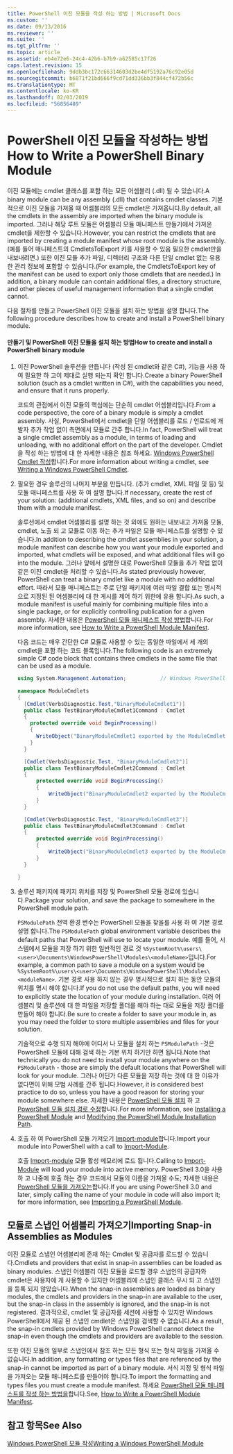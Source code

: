 ```yaml
---
title: PowerShell 이진 모듈을 작성 하는 방법 | Microsoft Docs
ms.custom: ''
ms.date: 09/13/2016
ms.reviewer: ''
ms.suite: ''
ms.tgt_pltfrm: ''
ms.topic: article
ms.assetid: eb4e72e6-24c4-42b6-b7b9-a62585c17f26
caps.latest.revision: 15
ms.openlocfilehash: 9ddb3bc172c66314603d2be4df5192a76c92e05d
ms.sourcegitcommit: b6871f21bd666f9cd71dd336bb3f844cf472b56c
ms.translationtype: MT
ms.contentlocale: ko-KR
ms.lasthandoff: 02/03/2019
ms.locfileid: "56856489"
---
```

# <a name="how-to-write-a-powershell-binary-module"></a><span data-ttu-id="efcbf-102">PowerShell 이진 모듈을 작성하는 방법</span><span class="sxs-lookup"><span data-stu-id="efcbf-102">How to Write a PowerShell Binary Module</span></span>

<span data-ttu-id="efcbf-103">이진 모듈에는 cmdlet 클래스를 포함 하는 모든 어셈블리 (.dll) 될 수 있습니다.</span><span class="sxs-lookup"><span data-stu-id="efcbf-103">A binary module can be any assembly (.dll) that contains cmdlet classes.</span></span> <span data-ttu-id="efcbf-104">기본적으로 이진 모듈을 가져올 때 어셈블리의 모든 cmdlet은 가져옵니다.</span><span class="sxs-lookup"><span data-stu-id="efcbf-104">By default, all the cmdlets in the assembly are imported when the binary module is imported.</span></span> <span data-ttu-id="efcbf-105">그러나 해당 루트 모듈은 어셈블리 모듈 매니페스트 만들기에서 가져온 cmdlet을 제한할 수 있습니다.</span><span class="sxs-lookup"><span data-stu-id="efcbf-105">However, you can restrict the cmdlets that are imported by creating a module manifest whose root module is the assembly.</span></span> <span data-ttu-id="efcbf-106">(예를 들어 매니페스트의 CmdletsToExport 키를 사용할 수 있음 필요한 cmdlet만을 내보내려면.) 또한 이진 모듈 추가 파일, 디렉터리 구조와 다른 단일 cmdlet 없는 유용한 관리 정보에 포함할 수 있습니다.</span><span class="sxs-lookup"><span data-stu-id="efcbf-106">(For example, the CmdletsToExport key of the manifest can be used to export only those cmdlets that are needed.) In addition, a binary module can contain additional files, a directory structure, and other pieces of useful management information that a single cmdlet cannot.</span></span>

<span data-ttu-id="efcbf-107">다음 절차를 만들고 PowerShell 이진 모듈을 설치 하는 방법을 설명 합니다.</span><span class="sxs-lookup"><span data-stu-id="efcbf-107">The following procedure describes how to create and install a PowerShell binary module.</span></span>

#### <a name="how-to-create-and-install-a-powershell-binary-module"></a><span data-ttu-id="efcbf-108">만들기 및 PowerShell 이진 모듈을 설치 하는 방법</span><span class="sxs-lookup"><span data-stu-id="efcbf-108">How to create and install a PowerShell binary module</span></span>

1. <span data-ttu-id="efcbf-109">이진 PowerShell 솔루션을 만듭니다 (작성 된 cmdlet와 같은 C#), 기능을 사용 하 여 필요한 하 고이 제대로 실행 되는지 확인 합니다.</span><span class="sxs-lookup"><span data-stu-id="efcbf-109">Create a binary PowerShell solution (such as a cmdlet written in C#), with the capabilities you need, and ensure that it runs properly.</span></span>

   <span data-ttu-id="efcbf-110">코드의 관점에서 이진 모듈의 핵심에는 단순히 cmdlet 어셈블리입니다.</span><span class="sxs-lookup"><span data-stu-id="efcbf-110">From a code perspective, the core of a binary module is simply a cmdlet assembly.</span></span> <span data-ttu-id="efcbf-111">사실, PowerShell에서 cmdlet을 단일 어셈블리를 로드 / 언로드에 개발자 추가 작업 없이 측면에서 모듈로 간주 합니다.</span><span class="sxs-lookup"><span data-stu-id="efcbf-111">In fact, PowerShell will treat a single cmdlet assembly as a module, in terms of loading and unloading, with no additional effort on the part of the developer.</span></span> <span data-ttu-id="efcbf-112">Cmdlet을 작성 하는 방법에 대 한 자세한 내용은 참조 하세요. [Windows PowerShell Cmdlet 작성](../cmdlet/writing-a-windows-powershell-cmdlet.md)합니다.</span><span class="sxs-lookup"><span data-stu-id="efcbf-112">For more information about writing a cmdlet, see [Writing a Windows PowerShell Cmdlet](../cmdlet/writing-a-windows-powershell-cmdlet.md).</span></span>

2. <span data-ttu-id="efcbf-113">필요한 경우 솔루션의 나머지 부분을 만듭니다. (추가 cmdlet, XML 파일 및 등) 및 모듈 매니페스트를 사용 하 여 설명 합니다.</span><span class="sxs-lookup"><span data-stu-id="efcbf-113">If necessary, create the rest of your solution: (additional cmdlets, XML files, and so on) and describe them with a module manifest.</span></span>

   <span data-ttu-id="efcbf-114">솔루션에서 cmdlet 어셈블리를 설명 하는 것 외에도 원하는 내보내고 가져올 모듈, cmdlet, 노출 되 고 모듈로 이동 하는 추가 파일은 모듈 매니페스트를 설명할 수 있습니다.</span><span class="sxs-lookup"><span data-stu-id="efcbf-114">In addition to describing the cmdlet assemblies in your solution, a module manifest can describe how you want your module exported and imported, what cmdlets will be exposed, and what additional files will go into the module.</span></span> <span data-ttu-id="efcbf-115">그러나 앞에서 설명한 대로 PowerShell 모듈을 추가 작업 없이 같은 이진 cmdlet을 처리할 수 있습니다.</span><span class="sxs-lookup"><span data-stu-id="efcbf-115">As stated previously however, PowerShell can treat a binary cmdlet like a module with no additional effort.</span></span> <span data-ttu-id="efcbf-116">따라서 모듈 매니페스트는 주로 단일 패키지에 여러 파일 결합 또는 명시적으로 지정된 된 어셈블리에 대 한 게시를 제어 하기 위한에 유용 합니다.</span><span class="sxs-lookup"><span data-stu-id="efcbf-116">As such, a module manifest is useful mainly for combining multiple files into a single package, or for explicitly controlling publication for a given assembly.</span></span> <span data-ttu-id="efcbf-117">자세한 내용은 [PowerShell 모듈 매니페스트 작성 방법](http://msdn.microsoft.com/en-us/abe4c24b-e64e-4a61-81d5-18c4fceba0b6)합니다.</span><span class="sxs-lookup"><span data-stu-id="efcbf-117">For more information, see [How to Write a PowerShell Module Manifest](http://msdn.microsoft.com/en-us/abe4c24b-e64e-4a61-81d5-18c4fceba0b6).</span></span>

   <span data-ttu-id="efcbf-118">다음 코드는 매우 간단한 C# 모듈로 사용할 수 있는 동일한 파일에서 세 개의 cmdlet을 포함 하는 코드 블록입니다.</span><span class="sxs-lookup"><span data-stu-id="efcbf-118">The following code is an extremely simple C# code block that contains three cmdlets in the same file that can be used as a module.</span></span>

   ```csharp
   using System.Management.Automation;           // Windows PowerShell namespace.

   namespace ModuleCmdlets
   {
     [Cmdlet(VerbsDiagnostic.Test,"BinaryModuleCmdlet1")]
     public class TestBinaryModuleCmdlet1Command : Cmdlet
     {
       protected override void BeginProcessing()
       {
         WriteObject("BinaryModuleCmdlet1 exported by the ModuleCmdlets module.");
       }
     }

     [Cmdlet(VerbsDiagnostic.Test, "BinaryModuleCmdlet2")]
     public class TestBinaryModuleCmdlet2Command : Cmdlet
     {
         protected override void BeginProcessing()
         {
             WriteObject("BinaryModuleCmdlet2 exported by the ModuleCmdlets module.");
         }
     }

     [Cmdlet(VerbsDiagnostic.Test, "BinaryModuleCmdlet3")]
     public class TestBinaryModuleCmdlet3Command : Cmdlet
     {
         protected override void BeginProcessing()
         {
             WriteObject("BinaryModuleCmdlet3 exported by the ModuleCmdlets module.");
         }
     }

   }
   ```

3. <span data-ttu-id="efcbf-119">솔루션 패키지에 패키지 위치를 저장 및 PowerShell 모듈 경로에 있습니다.</span><span class="sxs-lookup"><span data-stu-id="efcbf-119">Package your solution, and save the package to somewhere in the PowerShell module path.</span></span>

   <span data-ttu-id="efcbf-120">`PSModulePath` 전역 환경 변수는 PowerShell 모듈을 찾을를 사용 하 여 기본 경로 설명 합니다.</span><span class="sxs-lookup"><span data-stu-id="efcbf-120">The `PSModulePath` global environment variable describes the default paths that PowerShell will use to locate your module.</span></span> <span data-ttu-id="efcbf-121">예를 들어, 시스템에서 모듈을 저장 하기 위한 일반적인 경로 것 `%SystemRoot%\users\<user>\Documents\WindowsPowerShell\Modules\<moduleName>`입니다.</span><span class="sxs-lookup"><span data-stu-id="efcbf-121">For example, a common path to save a module on a system would be `%SystemRoot%\users\<user>\Documents\WindowsPowerShell\Modules\<moduleName>`.</span></span> <span data-ttu-id="efcbf-122">기본 경로 사용 하지 않는 경우 명시적으로 설치 하는 동안 모듈의 위치를 명시 해야 합니다.</span><span class="sxs-lookup"><span data-stu-id="efcbf-122">If you do not use the default paths, you will need to explicitly state the location of your module during installation.</span></span> <span data-ttu-id="efcbf-123">여러 어셈블리 및 솔루션에 대 한 파일을 저장할 폴더를 해야 하는 대로 모듈을 저장 폴더를 만들어 해야 합니다.</span><span class="sxs-lookup"><span data-stu-id="efcbf-123">Be sure to create a folder to save your module in, as you may need the folder to store multiple assemblies and files for your solution.</span></span>

   <span data-ttu-id="efcbf-124">기술적으로 수행 되지 해야에 어디서 나 모듈을 설치 하는 `PSModulePath` -것은 PowerShell 모듈에 대해 검색 하는 기본 위치 하기만 하면 됩니다.</span><span class="sxs-lookup"><span data-stu-id="efcbf-124">Note that technically you do not need to install your module anywhere on the `PSModulePath` - those are simply the default locations that PowerShell will look for your module.</span></span> <span data-ttu-id="efcbf-125">그러나 어딘가 다른 모듈을 저장 하는 것에 대 한 이유가 없다면이 위해 모범 사례를 간주 됩니다.</span><span class="sxs-lookup"><span data-stu-id="efcbf-125">However, it is considered best practice to do so, unless you have a good reason for storing your module somewhere else.</span></span> <span data-ttu-id="efcbf-126">자세한 내용은 [PowerShell 모듈 설치](./installing-a-powershell-module.md) 하 고 [PowerShell 모듈 설치 경로 수정](./modifying-the-psmodulepath-installation-path.md)합니다.</span><span class="sxs-lookup"><span data-stu-id="efcbf-126">For more information, see [Installing a PowerShell Module](./installing-a-powershell-module.md) and [Modifying the PowerShell Module Installation Path](./modifying-the-psmodulepath-installation-path.md).</span></span>

4. <span data-ttu-id="efcbf-127">호출 하 여 PowerShell 모듈 가져오기 [Import-module](/powershell/module/Microsoft.PowerShell.Core/Import-Module)합니다.</span><span class="sxs-lookup"><span data-stu-id="efcbf-127">Import your module into PowerShell with a call to [Import-Module](/powershell/module/Microsoft.PowerShell.Core/Import-Module).</span></span>

   <span data-ttu-id="efcbf-128">호출 [Import-module](/powershell/module/Microsoft.PowerShell.Core/Import-Module) 모듈 활성 메모리에 로드 됩니다.</span><span class="sxs-lookup"><span data-stu-id="efcbf-128">Calling to [Import-Module](/powershell/module/Microsoft.PowerShell.Core/Import-Module) will load your module into active memory.</span></span> <span data-ttu-id="efcbf-129">PowerShell 3.0을 사용 하 고 나중에 호출 하는 경우 코드에서 모듈의 이름을 가져올 수도; 자세한 내용은 [PowerShell 모듈을 가져오는](./importing-a-powershell-module.md)합니다.</span><span class="sxs-lookup"><span data-stu-id="efcbf-129">If you are using PowerShell 3.0 and later, simply calling the name of your module in code will also import it; for more information, see [Importing a PowerShell Module](./importing-a-powershell-module.md).</span></span>

## <a name="importing-snap-in-assemblies-as-modules"></a><span data-ttu-id="efcbf-130">모듈로 스냅인 어셈블리 가져오기</span><span class="sxs-lookup"><span data-stu-id="efcbf-130">Importing Snap-in Assemblies as Modules</span></span>

<span data-ttu-id="efcbf-131">이진 모듈로 스냅인 어셈블리에 존재 하는 Cmdlet 및 공급자를 로드할 수 있습니다.</span><span class="sxs-lookup"><span data-stu-id="efcbf-131">Cmdlets and providers that exist in snap-in assemblies can be loaded as binary modules.</span></span> <span data-ttu-id="efcbf-132">스냅인 어셈블리 이진 모듈을 로드할 경우 스냅인의 공급자와 cmdlet은 사용자에 게 사용할 수 있지만 어셈블리에 스냅인 클래스 무시 되 고 스냅인을 등록 되지 않았습니다.</span><span class="sxs-lookup"><span data-stu-id="efcbf-132">When the snap-in assemblies are loaded as binary modules, the cmdlets and providers in the snap-in are available to the user, but the snap-in class in the assembly is ignored, and the snap-in is not registered.</span></span> <span data-ttu-id="efcbf-133">결과적으로, cmdlet 및 공급자를 세션에 사용할 수 있지만 Windows PowerShell에서 제공 된 스냅인 cmdlet은 스냅인을 검색할 수 없습니다.</span><span class="sxs-lookup"><span data-stu-id="efcbf-133">As a result, the snap-in cmdlets provided by Windows PowerShell cannot detect the snap-in even though the cmdlets and providers are available to the session.</span></span>

<span data-ttu-id="efcbf-134">또한 이진 모듈의 일부로 스냅인에서 참조 하는 모든 형식 또는 형식 파일을 가져올 수 없습니다.</span><span class="sxs-lookup"><span data-stu-id="efcbf-134">In addition, any formatting or types files that are referenced by the snap-in cannot be imported as part of a binary module.</span></span> <span data-ttu-id="efcbf-135">서식 지정 및 형식 파일을 가져오는 모듈 매니페스트를 만들어야 합니다.</span><span class="sxs-lookup"><span data-stu-id="efcbf-135">To import the formatting and types files you must create a module manifest.</span></span> <span data-ttu-id="efcbf-136">하세요 [PowerShell 모듈 매니페스트를 작성 하는 방법을](http://msdn.microsoft.com/en-us/abe4c24b-e64e-4a61-81d5-18c4fceba0b6)합니다.</span><span class="sxs-lookup"><span data-stu-id="efcbf-136">See, [How to Write a PowerShell Module Manifest](http://msdn.microsoft.com/en-us/abe4c24b-e64e-4a61-81d5-18c4fceba0b6).</span></span>

## <a name="see-also"></a><span data-ttu-id="efcbf-137">참고 항목</span><span class="sxs-lookup"><span data-stu-id="efcbf-137">See Also</span></span>

[<span data-ttu-id="efcbf-138">Windows PowerShell 모듈 작성</span><span class="sxs-lookup"><span data-stu-id="efcbf-138">Writing a Windows PowerShell Module</span></span>](./writing-a-windows-powershell-module.md)
